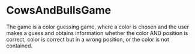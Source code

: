 # CowsAndBullsGame
The game is a color guessing game, where a color is chosen and the user makes a guess and obtains information whether the color AND position is correct, color is correct but in a wrong position, or the color is not contained. 
